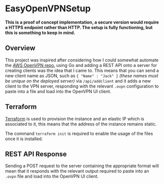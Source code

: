 # EasyOpenVPNSetup

**This is a proof of concept implementation, a secure version would require a HTTPS endpoint rather than HTTP. The setup is fully functioning, but this is something to keep in mind.**

## Overview
This project was inspired after considering how I could somewhat automate the [AWS OpenVPN repo](https://github.com/jdockerty/OpenVPNAWS), using Go and adding a REST API onto a server for creating clients was the idea that I came to. This means that you can send a new client name as JSON, such as `{ "Name" : "Jack" }` *(these names must be unique on the deployed server)* via `/api/addclient` and it adds a new client to the VPN server, responding with the relevant `.ovpn` configuration to paste into a file and load into the OpenVPN UI client. 

## Terraform
[Terraform](https://www.terraform.io/downloads.html) is used to provision the instance and an elastic IP which is associated to it, this means that the address of the instance remains static.

The command `terraform init` is required to enable the usage of the files once it is installed. 

## REST API Response
Sending a POST request to the server containing the appropriate format will mean that it responds with the relevant output required to paste into an `.ovpn` file and load into the OpenVPN UI client. 
